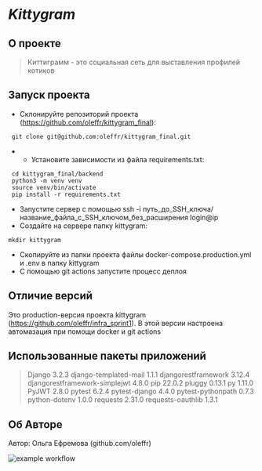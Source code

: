 # _Kittygram_
## О проекте
>Киттиграмм - это социальная сеть для выставления профилей котиков

## Запуск проекта
- Склонируйте репозиторий проекта (https://github.com/oleffr/kittygram_final):
```
 git clone git@github.com:oleffr/kittygram_final.git
```
- - Установите зависимости из файла requirements.txt:
```
 cd kittygram_final/backend
 python3 -m venv venv
 source venv/bin/activate
 pip install -r requirements.txt
```
- Запустите сервер с помощью ssh -i путь_до_SSH_ключа/название_файла_с_SSH_ключом_без_расширения login@ip
- Создайте на сервере папку kittygram:
```
mkdir kittygram
```
- Скопируйте из папки проекта файлы docker-compose.production.yml и .env в папку kittygram
- С помощью git actions запустите процесс деплоя

## Отличие версий
Это production-версия проекта kittygram (https://github.com/oleffr/infra_sprint1). В этой версии настроена автомазация при помощи docker и git actions

## Использованные пакеты приложений

>Django                        3.2.3
django-templated-mail         1.1.1
djangorestframework           3.12.4
djangorestframework-simplejwt 4.8.0
pip                           22.0.2
pluggy                        0.13.1
py                            1.11.0
PyJWT                         2.8.0
pytest                        6.2.4
pytest-django                 4.4.0
pytest-pythonpath             0.7.3
python-dotenv                 1.0.0
requests                      2.31.0
requests-oauthlib             1.3.1

## Об Авторе
Автор: Ольга Ефремова (github.com/oleffr)

![example workflow](https://github.com/oleffr/kittygram_final/actions/workflows/main.yml/badge.svg)
